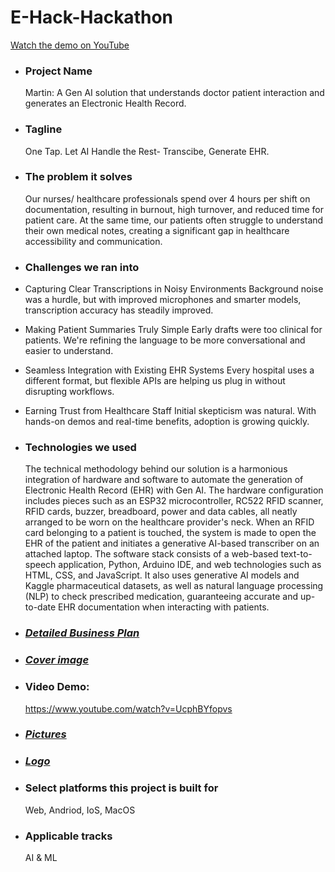 # E-Hack-Hackathon

[Watch the demo on YouTube](https://youtu.be/UcphBYfopvs)


- ### Project Name
  Martin: A Gen AI solution that understands doctor patient interaction and generates an Electronic Health Record.


- ### Tagline
  One Tap. Let AI Handle the Rest- Transcibe, Generate EHR.


- ### The problem it solves
  Our nurses/ healthcare professionals spend over 4 hours per shift on documentation, resulting in burnout, high turnover, and reduced time for patient care. At the same time, our patients often struggle to understand their own medical notes, creating a significant gap in healthcare accessibility and communication.


- ### Challenges we ran into
- Capturing Clear Transcriptions in Noisy Environments
Background noise was a hurdle, but with improved microphones and smarter models, transcription accuracy has steadily improved.

- Making Patient Summaries Truly Simple
Early drafts were too clinical for patients. We're refining the language to be more conversational and easier to understand.

- Seamless Integration with Existing EHR Systems
Every hospital uses a different format, but flexible APIs are helping us plug in without disrupting workflows.

- Earning Trust from Healthcare Staff
Initial skepticism was natural. With hands-on demos and real-time benefits, adoption is growing quickly.


- ### Technologies we used
  The technical methodology behind our solution is a harmonious integration of hardware and software to automate the generation of Electronic Health Record (EHR) with Gen AI. The hardware configuration includes pieces such as an ESP32 microcontroller, RC522 RFID scanner, RFID cards, buzzer, breadboard, power and data cables, all neatly arranged to be worn on the healthcare provider's neck. When an RFID card belonging to a patient is touched, the system is made to open the EHR of the patient and initiates a generative AI-based transcriber on an attached laptop. The software stack consists of a web-based text-to-speech application, Python, Arduino IDE, and web technologies such as HTML, CSS, and JavaScript. It also uses generative AI models and Kaggle pharmaceutical datasets, as well as natural language processing (NLP) to check prescribed medication, guaranteeing accurate and up-to-date EHR documentation when interacting with patients.


 - ### [*Detailed Business Plan*](./Team-MARTIN-Financial-Viability.xlsx)

  
- ### [*Cover image*](./Coverimage.pdf)

- ### Video Demo:
  https://www.youtube.com/watch?v=UcphBYfopvs

  
- ### [*Pictures*](./Pictures.pdf)

  
- ### [*Logo*](./Logo.pdf)

  
- ### Select platforms this project is built for
  Web, Andriod, IoS, MacOS

  
- ### Applicable tracks
  AI & ML
